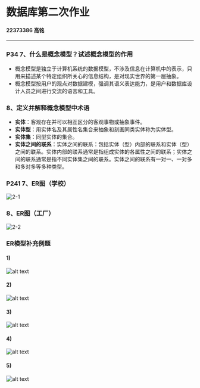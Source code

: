 # 数据库第二次作业

#### 22373386 高铭
----

### P34 7、什么是概念模型？试述概念模型的作用
* 概念模型是独立于计算机系统的数据模型，不涉及信息在计算机中的表示，只用来描述某个特定组织所关心的信息结构，是对现实世界的第一层抽象。
* 概念模型按用户的观点对数据建模，强调其语义表达能力，是用户和数据库设计人员之间进行交流的语言和工具。

### 8、定义并解释概念模型中术语
* **实体**：客观存在并可以相互区分的客观事物或抽象事件。
* **实体型**：用实体名及其属性名集合来抽象和刻画同类实体称为实体型。
* **实体集**：同型实体的集合。
* **实体之间的联系**：实体之间的联系：包括实体（型）内部的联系和实体（型）之间的联系。实体内部的联系通常是指组成实体的各属性之间的联系；实体之间的联系通常是指不同实体集之间的联系。实体之间的联系有一对一、一对多和多对多等多种类型。

### P241 7、ER图（学校）
![2-1](img/2-1.jpg)

### 8、ER图（工厂）
![2-2](img/2-2.jpg)

### ER模型补充例题
#### 1) 
![alt text](img/2-3.jpg)
#### 2) 
![alt text](img/2-4.jpg)
#### 3) 
![alt text](img/2-5.jpg)
#### 4) 
![alt text](img/2-6.jpg)
#### 5) 
![alt text](img/2-7.jpg)